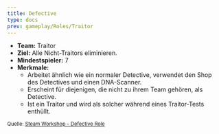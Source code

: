 ```yaml
---
title: Defective
type: docs
prev: gameplay/Roles/Traitor
---
```


- **Team:** Traitor
- **Ziel:** Alle Nicht-Traitors eliminieren.
- **Mindestspieler:** 7
- **Merkmale:**
  - Arbeitet ähnlich wie ein normaler Detective, verwendet den Shop des Detectives und einen DNA-Scanner.
  - Erscheint für diejenigen, die nicht zu ihrem Team gehören, als Detective.
  - Ist ein Traitor und wird als solcher während eines Traitor-Tests enthüllt.

<small>Quelle: [Steam Workshop - Defective Role](https://steamcommunity.com/sharedfiles/filedetails/?id=2251440528)</small>
